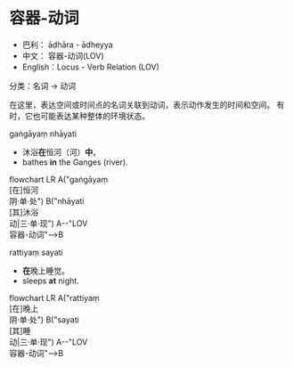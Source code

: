 # 容器-动词

* 巴利： ādhāra - ādheyya
* 中文： 容器-动词(LOV)
* English：Locus - Verb Relation (LOV)

分类：名词 → 动词

在这里，表达空间或时间点的名词关联到动词，表示动作发生的时间和空间。
有时，它也可能表达某种整体的环境状态。



gaṅgāyaṃ nhāyati
- 沐浴**在**恒河（河）**中**。
- bathes **in** the Ganges (river).

<div class="mermaid">
flowchart LR
A("gaṅgāyaṃ<br>[在]恒河<br>阴·单·处")
B("nhāyati<br>[其]沐浴<br>动|三·单·现")
A--"LOV<br>容器-动词"-->B
</div>

rattiyaṃ sayati 
- **在**晚上睡觉。
- sleeps **at** night.
<div class="mermaid">
flowchart LR
A("rattiyaṃ<br>[在]晚上<br>阴·单·处")
B("sayati<br>[其]睡<br>动|三·单·现")
A--"LOV<br>容器-动词"-->B
</div>